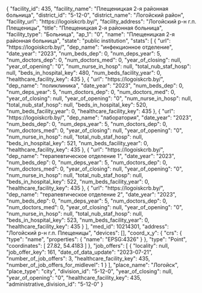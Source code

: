 {
    "facility_id": 435,
    "facility_name": "Плещеницкая 2-я районная больница",
    "district_id": "5-12-0",
    "district_name": "Логойский район",
    "facility_url": "https:\/\/logoiskcrb.by\/",
    "facility_address": "Логойский р-н г.п. Плещеницы",
    "title": "Плещеницкая 2-я районная больница",
    "facility_type": "Больница",
    "ap_1": "0",
    "name": "Плещеницкая 2-я районная больница",
    "state": "public institution",
    "stats": [
        {
            "url": "https:\/\/logoiskcrb.by\/",
            "dep_name": "инфекционное отделение",
            "date_year": "2023",
            "num_beds_dep": 0,
            "num_deps_year": 5,
            "num_doctors_dep": 0,
            "num_doctors_med": 0,
            "year_of_closing": null,
            "year_of_opening": "0",
            "num_nurse_in_hosp": null,
            "total_nub_staf_hosp": null,
            "beds_in_hospital_key": 480,
            "num_beds_facility_year": 0,
            "healthcare_facility_key": 435
        },
        {
            "url": "https:\/\/logoiskcrb.by\/",
            "dep_name": "поликлиника",
            "date_year": "2023",
            "num_beds_dep": 0,
            "num_deps_year": 5,
            "num_doctors_dep": 0,
            "num_doctors_med": 0,
            "year_of_closing": null,
            "year_of_opening": "0",
            "num_nurse_in_hosp": null,
            "total_nub_staf_hosp": null,
            "beds_in_hospital_key": 520,
            "num_beds_facility_year": 0,
            "healthcare_facility_key": 435
        },
        {
            "url": "https:\/\/logoiskcrb.by\/",
            "dep_name": "лаборатория",
            "date_year": "2023",
            "num_beds_dep": 0,
            "num_deps_year": 5,
            "num_doctors_dep": 0,
            "num_doctors_med": 0,
            "year_of_closing": null,
            "year_of_opening": "0",
            "num_nurse_in_hosp": null,
            "total_nub_staf_hosp": null,
            "beds_in_hospital_key": 521,
            "num_beds_facility_year": 0,
            "healthcare_facility_key": 435
        },
        {
            "url": "https:\/\/logoiskcrb.by\/",
            "dep_name": "терапевтическое отделение 1",
            "date_year": "2023",
            "num_beds_dep": 0,
            "num_deps_year": 5,
            "num_doctors_dep": 0,
            "num_doctors_med": 0,
            "year_of_closing": null,
            "year_of_opening": "0",
            "num_nurse_in_hosp": null,
            "total_nub_staf_hosp": null,
            "beds_in_hospital_key": 522,
            "num_beds_facility_year": 0,
            "healthcare_facility_key": 435
        },
        {
            "url": "https:\/\/logoiskcrb.by\/",
            "dep_name": "терапевтическое отделение 2",
            "date_year": "2023",
            "num_beds_dep": 0,
            "num_deps_year": 5,
            "num_doctors_dep": 0,
            "num_doctors_med": 0,
            "year_of_closing": null,
            "year_of_opening": "0",
            "num_nurse_in_hosp": null,
            "total_nub_staf_hosp": null,
            "beds_in_hospital_key": 523,
            "num_beds_facility_year": 0,
            "healthcare_facility_key": 435
        }
    ],
    "med_id": 10214301,
    "address": "Логойский р-н г.п. Плещеницы",
    "devices": [],
    "coord_x_y": {
        "crs": {
            "type": "name",
            "properties": {
                "name": "EPSG:4326"
            }
        },
        "type": "Point",
        "coordinates": [
            27.82,
            54.4183
        ]
    },
    "job_offers": [
        {
            "locality": null,
            "job_offer_key": 161,
            "date_of_data_update": "2023-07-21",
            "number_of_job_offers": 3,
            "healthcare_facility_key": 435,
            "number_of_job_offers_for_midlevel": 1
        }
    ],
    "place_name": "Логойск",
    "place_type": "city",
    "division_id": "5-12-0",
    "year_of_closing": null,
    "year_of_opening": "0",
    "healthcare_facility_key": 435,
    "administrative_division_id": "5-12-0"
}